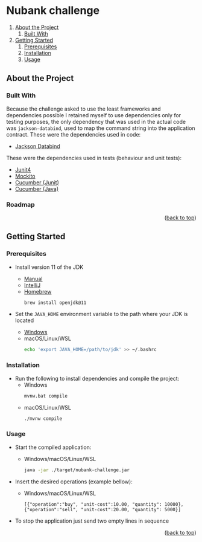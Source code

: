 <div id="top"></div>

# Nubank challenge

1. [About the Project](#about-the-project)
    1. [Built With](#built-with)
2. [Getting Started](#getting-started)
    1. [Prerequisites](#prerequisites)
    2. [Installation](#installation)
    3. [Usage](#usage)

## About the Project

### Built With

Because the challenge asked to use the least frameworks and dependencies possible I retained myself to use dependencies
only for testing purposes, the only dependency that was used in the actual code was `jackson-databind`, used to map
the command string into the application contract.
These were the dependencies used in code:

* [Jackson Databind](https://github.com/FasterXML/jackson-databind)

These were the dependencies used in tests (behaviour and unit tests):

* [Junit4](https://github.com/junit-team/junit4)
* [Mockito](https://github.com/mockito/mockito)
* [Cucumber (Junit)](https://cucumber.io/docs/cucumber/api/#junit)
* [Cucumber (Java)](https://cucumber.io/docs/installation/java/)

### Roadmap

<p align="right">(<a href="#top">back to top</a>)</p>

## Getting Started

### Prerequisites

- Install version 11 of the JDK
    - [Manual](https://adoptium.net/?variant=openjdk11)
    - [IntelliJ](https://www.jetbrains.com/help/idea/sdk.html#jdk)
    - [Homebrew](https://docs.brew.sh/Installation)
      ```bash
      brew install openjdk@11
      ```

- Set the `JAVA_HOME` environment variable to the path where your JDK is located
    - [Windows](https://confluence.atlassian.com/doc/setting-the-java_home-variable-in-windows-8895.html)
    - macOS/Linux/WSL
      ```bash
      echo 'export JAVA_HOME=/path/to/jdk' >> ~/.bashrc 
      ```

### Installation

- Run the following to install dependencies and compile the project:
    - Windows
      ```bash
      mvnw.bat compile
      ```
    - macOS/Linux/WSL
      ```bash
      ./mvnw compile
      ```

### Usage

- Start the compiled application:
    - Windows/macOS/Linux/WSL
      ```bash
      java -jar ./target/nubank-challenge.jar
      ```

- Insert the desired operations (example bellow):
    - Windows/macOS/Linux/WSL
      ```
      [{"operation":"buy", "unit-cost":10.00, "quantity": 10000}, {"operation":"sell", "unit-cost":20.00, "quantity": 5000}]
      ```

- To stop the application just send two empty lines in sequence

<p align="right">(<a href="#top">back to top</a>)</p>